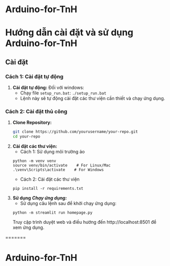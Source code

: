 # Arduino-for-TnH
# Hướng dẫn cài đặt và sử dụng Arduino-for-TnH

## Cài đặt

### Cách 1: Cài đặt tự động

1. **Cài đặt tự động:**
Đối với windows:
   - Chạy file `setup_run.bat`: `./setup_run.bat`
   - Lệnh này sẽ tự động cài đặt các thư viện cần thiết và chạy ứng dụng.

### Cách 2: Cài đặt thủ công

1. **Clone Repository:**
   ```bash
   git clone https://github.com/yourusername/your-repo.git
   cd your-repo
   ```
2. **Cài đặt các thư viện:**
    + Cách 1: Sử dụng môi trường ảo
	```
	python -m venv venv
	source venv/bin/activate    # For Linux/Mac
	.\venv\Scripts\activate    # For Windows
	```
	+ Cách 2: Cài đặt các thư viện
	```
	pip install -r requirements.txt
	```
3. **Sử dụng**
	***Chạy ứng dụng:***
	+ Sử dụng câu lệnh sau để khởi chạy ứng dụng:
	```
	python -m streamlit run homepage.py
	```
	Truy cập trình duyệt web và điều hướng đến http://localhost:8501 để xem ứng dụng.


=======
# Arduino-for-TnH
